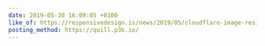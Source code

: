 ```yaml
---
date: 2019-05-30 16:09:05 +0100
like_of: https://responsivedesign.is/news/2019/05/cloudflare-image-resizing-simplifying-optimal-image-delivery/
posting_method: https://quill.p3k.io/
---
```

